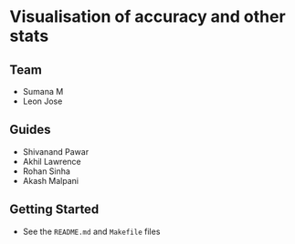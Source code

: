 # Visualisation of accuracy and other stats

## Team

* Sumana M
* Leon Jose

## Guides

* Shivanand Pawar
* Akhil Lawrence
* Rohan Sinha
* Akash Malpani

## Getting Started

* See the `README.md` and `Makefile` files
